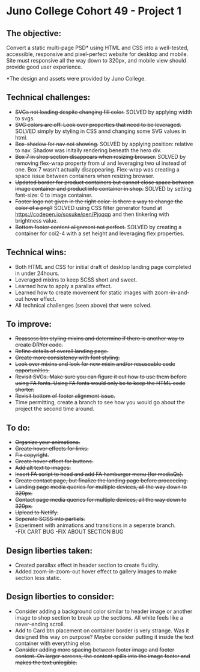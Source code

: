 # Juno College Cohort 49 - Project 1

## The objective: 

Convert a static multi-page PSD* using HTML and CSS into a well-tested, accessible, responsive and pixel-perfect website for desktop and mobile. Site must responsive all the way down to 320px, and mobile view should provide good user experience.  

*The design and assets were provided by Juno College. 

## Technical challenges: 
- ~~SVGs not loading despite changing fill color.~~ SOLVED by applying width to svgs. 
- ~~SVG colors are off. Look over properties that need to be leveraged.~~ SOLVED simply by styling in CSS annd changing some SVG values in html. 
- ~~Box-shadow for nav not showing.~~ SOLVED by applying position: relative to nav. Shadow was initally rendering beneath the hero div. 
- ~~Box 7 in shop section disappears when resizing browser.~~ SOLVED by removing flex-wrap property from ul and leveraging two ul instead of one. Box 7 wasn't actually disappearing. Flex-wrap was creating a space issue between containers when resizing browser. 
- ~~Updated border for product containers but cannot close space between image container and product info container in shop.~~ SOLVED by setting font-size: 0 to image container.
- ~~Footer logo not given in the right color. Is there a way to change the color of a png?~~ SOLVED using CSS filter generator found at https://codepen.io/sosuke/pen/Pjoqqp and then tinkering with brightness value. 
- ~~Bottom footer content alignment not perfect.~~ SOLVED by creating a container for col2-4 with a set height and leveraging flex properties. 

## Technical wins: 
- Both HTML and CSS for initial draft of desktop landing page completed in under 24hours.
- Leveraged mixins to keep SCSS short and sweet.  
- Learned how to apply a parallax effect.
- Learned how to create movement for static images with zoom-in-and-out hover effect. 
- All technical challenges (seen above) that were solved. 

## To improve:
- ~~Reassess btn styling mixins and determine if there is another way to create DRYer code.~~ 
- ~~Refine details of overall landing page.~~
- ~~Create more consistency with font styling.~~ 
- ~~Look over mixins and look for new mixin and/or resuseable code opportunities.~~ 
- ~~Revisit SVGs. Make sure you can figure it out how to use them before using FA fonts. Using FA fonts would only be to keep the HTML code shorter.~~
- ~~Revisit bottom of footer alignment issue.~~
- Time permitting, create a branch to see how you would go about the project the second time around. 

## To do:
- ~~Organize your animations.~~
- ~~Create hover effects for links.~~ 
- ~~Fix copyright.~~
- ~~Create hover effect for buttons.~~ 
- ~~Add alt text to images.~~
- ~~Insert FA script to head and add FA hamburger menu (for mediaQs).~~ 
- ~~Create contact page, but finalize the landing page before proceeding.~~
- ~~Landing page media queries for multiple devices, all the way down to 320px.~~ 
- ~~Contact page media queries for multiple devices, all the way down to 320px.~~
- ~~Upload to Netlify.~~
- ~~Seperate SCSS into partials.~~ 
- Experiment with animations and transitions in a seperate branch.\
-FIX CART BUG
-FIX ABOUT SECTION BUG

## Design liberties taken: 

- Created parallax effect in header section to create fluidity. 
- Added zoom-in-zoom-out hover effect to gallery images to make section less static. 

## Design liberties to consider:

- Consider adding a background color similar to header image or another image to shop section to break up the sections. All white feels like a never-ending scroll. 
- Add to Card btn placement on container border is very strange. Was it designed this way on purpose? Maybe consider putting it inside the text container with everything else. 
- ~~Consider adding more spacing between footer image and footer content. On larger screens, the content spills into the image footer and makes the text unlegible.~~



